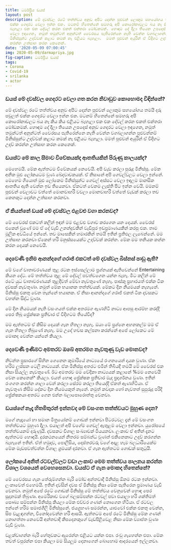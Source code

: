 ```yaml
---
title: ධර්මප්‍රිය ඩයස්
layout: post
description: මේ දවස්වල රටේ තත්ත්වය අනුව අපිට දෙන්න පුළුවන් ලොකුම සහයෝගය තමයි දරු පවුලත්
  එක්ක ගෙදරට වෙලා ඉන්න එක. මටනම් හිතෙන්නේ සමහරු අපි කොරෝනාවලට බය නෑ කිය කිය එළියට
  බැහැලා එක එක දේවල් කරන එකත් එක්තරා මෝඩකමක්. හොඳම දේ දීලා තියෙන උපදෙස් අනුව ගෙදරට
  වෙලා ඉඳගෙන, නමුත් තමුන්ටත් අනුන්ටත් වෛරසය පැතිරෙන්නෙ නැති වෙන්න වගබලාගන්න පුළුවන්නම්
  මිනිස්සුන්ට උදව්වක් කළාට කමක් නෑ එළියට බැහැලා.  මමත් පුළුවන් අයුරින් ඒ විදිහට උදව්
  කරන්න උත්සාහ කරන කෙනෙක්.
date: '2020-05-09 07:00:45'
img: 2020-05-09/darmapriya.jpg
fig-caption: ධර්මප්‍රිය ඩයස්
tags:
- Corona
- Covid-19
- srilanka
- actor
---
```


### ඩයස් මේ දවස්වල ගෙදරට වෙලා ගත කරන නිවාඩුව කොහොමද විඳින්නේ?

මේ දවස්වල රටේ තත්ත්වය අනුව අපිට දෙන්න පුළුවන් ලොකුම සහයෝගය තමයි දරු පවුලත් එක්ක ගෙදරට වෙලා ඉන්න එක. මටනම් හිතෙන්නේ සමහරු අපි කොරෝනාවලට බය නෑ කිය කිය එළියට බැහැලා එක එක දේවල් කරන එකත් එක්තරා මෝඩකමක්. හොඳම දේ දීලා තියෙන උපදෙස් අනුව ගෙදරට වෙලා ඉඳගෙන, නමුත් තමුන්ටත් අනුන්ටත් වෛරසය පැතිරෙන්නෙ නැති වෙන්න වගබලාගන්න පුළුවන්නම් මිනිස්සුන්ට උදව්වක් කළාට කමක් නෑ එළියට බැහැලා.  මමත් පුළුවන් අයුරින් ඒ විදිහට උදව් කරන්න උත්සාහ කරන කෙනෙක්.

### ඩයස්ට මේ කාල සීමාව විවේකයක්ද ආතතියකින් පිරුණු කාලයක්ද?

මෙහෙමයි. මේක ඇත්තටම විවේකයක් නෙවෙයි. අපි වැඩ කරලා පුරුදු මිනිස්සු. මේක අනික මුළු ලෝකයටම වුණ ඛේදවාචකයක්. ඒ නිසානේ අපි ගෙවල්වලට වෙලා ඉන්නේ. මෙහෙම ගියොත් මුළු ලෝකෙම මිනිස්සුන්ට ගෙවල් අස්සට වෙලා ඉඳලම මානසික ආතතිය ඇති වෙන්න ඉඩ තියෙනවා. ඒකටත් වෙනම ලෑස්ති පිට ඉන්න වෙයි. මමනම් පුළුවන් වෙලාවට වත්තේ මොනවාහරි වවලා මොනවාහරි වත්තේ වැඩක් කරලා තව කෙනකුට දෙන්න උත්සාහ කරනවා.

### ඒ කියන්නේ ඩයස් මේ දවස්වල එළවළු වගා කරනවද?

මේ වෛරස් එකටත් කලින් ඉඳන් මම එළවළු වගාව කරගෙන යන දෙයක්. වෛරස් එකෙන් වුණේ මම ඒ දේ වැඩි උනන්දුවකින් වැඩිපුර ඉඩප්‍රමාණයකින් කරපු එක. තාම මූලික අවධියේ ඉන්නේ. තව මාසෙකින් හමාරකින් තමයි ඉතින් ප්‍රතිඵල ලැබෙන්නේ. මම උත්සාහ කරනවා ඒකෙන් හරි මනුස්සයෙක්ට උදව්වක් කරන්න. මේක මම තනියක කන්න කරන දෙයක් නෙවෙයි.


### දෙවෙණි ඉනිම ආනන්දගේ ගරාජ් එකටත් මේ දවස්වල බිස්නස් පාඩු ඇති?

මේ වගේ වාතාවරණයක් තුළ රටක ඉස්සෙල්ලාම ප්‍රශ්නයක් ඇතිවෙන්නේ Entertaining කියන දේට. මේ තත්ත්වය තුළ මේ දේවල් පවත්වගෙන යන්න බැහැ. මීට කලින් මේ රටේ යුධ වාතාවරණයක් තුළදීවත් මේවා නැවතුණේ නැහැ. පාස්කු ප්‍රහාරයත් එක්ක ටික දවසක් නැවතුණා. නමුත් මේක භයානක තත්ත්වයක්. මේකට දින නියමයක් නැහැනේ. මිනිස්සු එකතු වෙන තැන්නේ භයානක. ඒ නිසා ආනන්දගේ ගරාජ් එකත් ටික දවසකට වහන්න සිද්ධ වුණා.

මේ දින නියමයක් නැති වසංගයත් එක්ක අතරමග ඇණහිටි නාට්‍ය ආපසු ආරම්භ කරද්දි පෙර තිබූ ප්‍රේක්ෂක ප්‍රතිචාර ඒ විදිහටම තියේවිද?

මම ඇත්තටම ඒ කිසිම දෙයක් ගැන හිතලා නැහැ. ඔයා මේ ප්‍රශ්නෙ අහනකල්ම මම ඒ ගැන හිතලා තිබුණේ නැහැ. මම උදේ හවස කල්පනා කරන්නේ අපේ ලෝකෙට මේ මොකද වෙන්න යන්නේ කියලා.

### දෙවෙණි ඉණිමට අමතරව ඔබේ අතරමග නැවතුණු වැඩ මොනවද?

නිවන්ත ප්‍රසාරගේ සිහින ගෙනෙන කුමාරියේ නාට්‍යයේ රංගනයෙන් දායක වුණා. ඒක හරිම ලස්සන ටෙලි නාට්‍යයක්. ඒක මිනිස්සු අතරට එමින් තිබියදී තමයි මේ වෛරස් එක නිසා සියල්ල නැවතුණේ. ඊට අමතරව මම වේදිකා නාට්‍යයක් කළානේ %මම නෙවෙයි වෙන කෙනෙක්^ කියලා. එයත් හොඳ ප්‍රේක්ෂක ප්‍රතිචාර මැද ප්‍රදර්ශනය වුණා. ඉතින් රංගගත කරන්න ශාලා වෙන් කරලා සේරම කරලා තියෙද්දි ඒකත් ඇණහිටියා. ඒ නැවතුණ කිසිම දේකට දින නියමයකුත් නෑනේ. නමුත් කවදාක හෝ නැවතත් සුපුරුදු පරිදි ප්‍රේක්ෂකයා අතරට ගෙන එන්න බලාපොරොත්තු වෙනවා.

### ඩයස්ගේ නෑදෑ හිතමිතුරන් ඉන්නවද මේ වසංගත තත්ත්වයට මුහුණ දෙන?

මගේ නෑදෑයෝ හා සමාන මිත්‍රයෝනම් ගොඩක් ඉන්නවා පිටරටවල දැන් මේ වසංගත තත්ත්වයට මුහුණ දීලා. එයාලත් අපි වගේම ගෙවල් ඇතුළම වෙලා ඉන්නවා. යුරෝපයේ තත්ත්වයනම් දරුණුයි. දවසකට විශාල සංඛ්‍යාවක් මියයනවා. ලංකාව ඒ අතින් දැනට ඇත්තටම හොඳයි. දුරකථනයෙන් නිතරම සම්බන්ධ වුණත් එකිනෙකාට උදව් කරගන්න බැහැනේ ඉතින්. ඒත් හමුදාව, පොලීසිය, දොස්තරවරු වගේ අදාළ හැම බලධාරියෙක්ම මේක මැඩපවත්වන්න විශාල ශ්‍රමයක් දරනවා. ඒ ගැන ඇත්තටම ගොඩක් සතුටුයි. 

### ලෝකයේ අනිත් රටවල්වලට වඩා ලංකාව මෙම තත්ත්වය පාලනය කරන්න විශාල වශයෙන් වෙහෙසෙනවා. ඩයස්ට ඒ ගැන මොකද හිතෙන්නේ?

මේ වෛරසය ගැන තේරුම්ගන්න බැරි මෝඩ අන්තවාදී මිනිස්සු ඕනම රටක ඉන්නවා. ලංකාවෙත් එහෙමයි. ඉතින් දවසින් දවස ඒ මිනිස්සු නිසා මේක පැතිරෙන ප්‍රමාණය වැඩි වෙනවා. නමුත් අපේ රටේ ගොඩක් මිනිස්සු මේ තත්ත්වය වෙනුවෙන් හොඳ පෙර සූදානමක් තිබුණා. අමෙරිකාව වගේ බලසම්පන්න රටවල් පවා එයාලා හරි ශක්තිමත් සෞඛ්‍ය සම්පන්න මිනිස්සු කියලා මේක එච්චර ගණන් නොගෙන හිටියා. ඒ රටවල ඉන්නේ හරිම සමාජශීලි මිනිස්සුනේ. ජයග්‍රහණ සමරන්න, යාළුවෝ එක්ක එකතු වෙන්න, සිප වැළඳගන්න, විනෝදවෙන්න හරි ආසයි. ඇත්තටම අපේ රටේ මිනිස්සු මේක ගණන් නොගත්තා නෙවෙයි අන්තවාදී කීපදෙනකුගේ වැඩපිළිවෙළ නිසා මේක ව්‍යාප්ත වුණා වැඩි වුණා.

වළක්වාගන්න බැරි හේතුවකට ඇරෙන්න එළියට යන්න එපා. රංචු ගැහෙන්න එපා. මේක තවත් වපුරන්න එපා කියලා මම සියලුම දෙනාගෙන් බොහොම ආදරයෙන් ඉල්ලනවා.
